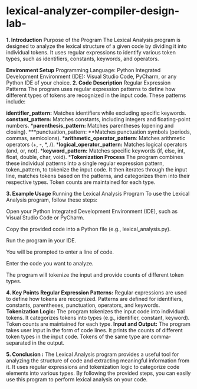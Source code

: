 # lexical-analyzer-compiler-design-lab-

****1. Introduction****
Purpose of the Program
The Lexical Analysis program is designed to analyze the lexical structure of a given code by dividing it into individual tokens. It uses regular expressions to identify various token types, such as identifiers, constants, keywords, and operators.

**Environment Setup**
Programming Language: Python
Integrated Development Environment (IDE): Visual Studio Code, PyCharm, or any Python IDE of your choice.
**2. Code Description**
Regular Expression Patterns
The program uses regular expression patterns to define how different types of tokens are recognized in the input code. These patterns include:

**identifier_pattern:** Matches identifiers while excluding specific keywords.
**constant_pattern:** Matches constants, including integers and floating-point numbers.
***parenthesis_pattern:** Matches parentheses (opening and closing).
***punctuation_pattern: **Matches punctuation symbols (periods, commas, semicolons).
***arithmetic_operator_pattern**: Matches arithmetic operators (+, -, *, /).
***logical_operator_pattern:** Matches logical operators (and, or, not).
***keyword_pattern:** Matches specific keywords (if, else, int, float, double, char, void).
*****Tokenization Process****
The program combines these individual patterns into a single regular expression pattern, token_pattern, to tokenize the input code. It then iterates through the input line, matches tokens based on the patterns, and categorizes them into their respective types. Token counts are maintained for each type.

**3. Example Usage**
Running the Lexical Analysis Program
To use the Lexical Analysis program, follow these steps:

Open your Python Integrated Development Environment (IDE), such as Visual Studio Code or PyCharm.

Copy the provided code into a Python file (e.g., lexical_analysis.py).

Run the program in your IDE.

You will be prompted to enter a line of code.

Enter the code you want to analyze.

The program will tokenize the input and provide counts of different token types.

**4. Key Points**
**Regular Expression Patterns:**
Regular expressions are used to define how tokens are recognized.
Patterns are defined for identifiers, constants, parentheses, punctuation, operators, and keywords.
**Tokenization Logic:**
The program tokenizes the input code into individual tokens.
It categorizes tokens into types (e.g., identifier, constant, keyword).
Token counts are maintained for each type.
**Input and Output:**
The program takes user input in the form of code lines.
It prints the counts of different token types in the input code.
Tokens of the same type are comma-separated in the output.

**5. Conclusion :**
The Lexical Analysis program provides a useful tool for analyzing the structure of code and extracting meaningful information from it. It uses regular expressions and tokenization logic to categorize code elements into various types. By following the provided steps, you can easily use this program to perform lexical analysis on your code.
